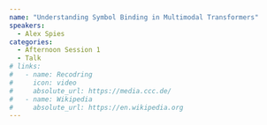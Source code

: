```yaml
---
name: "Understanding Symbol Binding in Multimodal Transformers"
speakers:
  - Alex Spies
categories:
  - Afternoon Session 1
  - Talk
# links:
#   - name: Recodring
#     icon: video
#     absolute_url: https://media.ccc.de/
#   - name: Wikipedia
#     absolute_url: https://en.wikipedia.org
---
```

